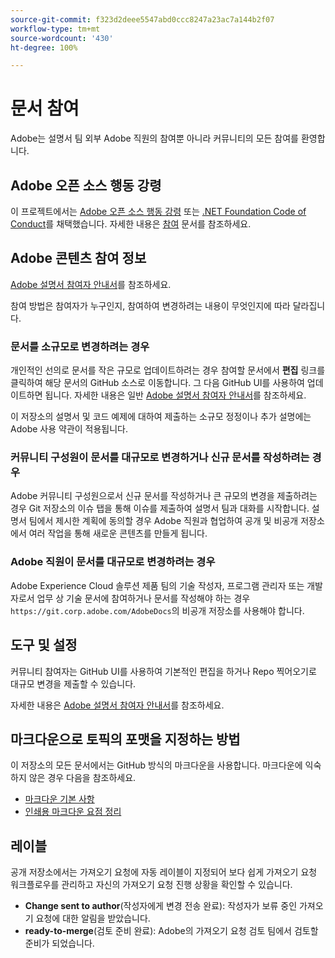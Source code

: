```yaml
---
source-git-commit: f323d2deee5547abd0ccc8247a23ac7a144b2f07
workflow-type: tm+mt
source-wordcount: '430'
ht-degree: 100%

---
```

# 문서 참여

Adobe는 설명서 팀 외부 Adobe 직원의 참여뿐 아니라 커뮤니티의 모든 참여를 환영합니다.

## Adobe 오픈 소스 행동 강령

이 프로젝트에서는 [Adobe 오픈 소스 행동 강령](code-of-conduct.md) 또는 [.NET Foundation Code of Conduct](https://dotnetfoundation.org/code-of-conduct)를 채택했습니다. 자세한 내용은 [참여](contributing.md) 문서를 참조하세요.

## Adobe 콘텐츠 참여 정보

[Adobe 설명서 참여자 안내서](https://docs.adobe.com/content/help/ko/contributor/contributor-guide/introduction.html)를 참조하세요.

참여 방법은 참여자가 누구인지, 참여하여 변경하려는 내용이 무엇인지에 따라 달라집니다.

### 문서를 소규모로 변경하려는 경우

개인적인 선의로 문서를 작은 규모로 업데이트하려는 경우 참여할 문서에서 **편집** 링크를 클릭하여 해당 문서의 GitHub 소스로 이동합니다. 그 다음 GitHub UI를 사용하여 업데이트하면 됩니다. 자세한 내용은 일반 [Adobe 설명서 참여자 안내서](https://docs.adobe.com/content/help/en/contributor/contributor-guide/introduction.html)를 참조하세요.

이 저장소의 설명서 및 코드 예제에 대하여 제출하는 소규모 정정이나 추가 설명에는 Adobe 사용 약관이 적용됩니다.

### 커뮤니티 구성원이 문서를 대규모로 변경하거나 신규 문서를 작성하려는 경우

Adobe 커뮤니티 구성원으로서 신규 문서를 작성하거나 큰 규모의 변경을 제출하려는 경우 Git 저장소의 이슈 탭을 통해 이슈를 제출하여 설명서 팀과 대화를 시작합니다. 설명서 팀에서 제시한 계획에 동의할 경우 Adobe 직원과 협업하여 공개 및 비공개 저장소에서 여러 작업을 통해 새로운 콘텐츠를 만들게 됩니다.

<!--
If you submit a pull request with significant changes to documentation and code examples, you'll see a message in the pull request asking you to submit an online contribution license agreement (CLA). We need you to complete the online form before we can review your pull request.
-->

### Adobe 직원이 문서를 대규모로 변경하려는 경우

Adobe Experience Cloud 솔루션 제품 팀의 기술 작성자, 프로그램 관리자 또는 개발자로서 업무 상 기술 문서에 참여하거나 문서를 작성해야 하는 경우 `https://git.corp.adobe.com/AdobeDocs`의 비공개 저장소를 사용해야 합니다.

<!--Employees from other parts of the Adobe world should use the public repo for minor updates.-->

## 도구 및 설정

커뮤니티 참여자는 GitHub UI를 사용하여 기본적인 편집을 하거나 Repo 찍어오기로 대규모 변경을 제출할 수 있습니다.

자세한 내용은 [Adobe 설명서 참여자 안내서](https://docs.adobe.com/content/help/en/contributor/contributor-guide/introduction.html)를 참조하세요.

## 마크다운으로 토픽의 포맷을 지정하는 방법

이 저장소의 모든 문서에서는 GitHub 방식의 마크다운을 사용합니다. 마크다운에 익숙하지 않은 경우 다음을 참조하세요.

* [마크다운 기본 사항](https://help.github.com/articles/getting-started-with-writing-and-formatting-on-github/)
* [인쇄용 마크다운 요점 정리](https://guides.github.com/pdfs/markdown-cheatsheet-online.pdf)

## 레이블

공개 저장소에서는 가져오기 요청에 자동 레이블이 지정되어 보다 쉽게 가져오기 요청 워크플로우를 관리하고 자신의 가져오기 요청 진행 상황을 확인할 수 있습니다.

* **Change sent to author**(작성자에게 변경 전송 완료): 작성자가 보류 중인 가져오기 요청에 대한 알림을 받았습니다.
* **ready-to-merge**(검토 준비 완료): Adobe의 가져오기 요청 검토 팀에서 검토할 준비가 되었습니다.
